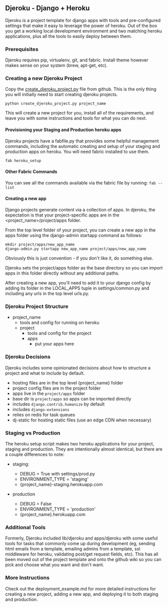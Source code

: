 ## Djeroku - Django + Heroku
Djeroku is a project template for django apps with tools and pre-configured
settings that make it easy to leverage the power of heroku. Out of the box
you get a working local development environment and two matching heroku
applications, plus all the tools to easily deploy between them.


### Prerequisites
Djeroku requires pip, virtualenv, git, and fabric. Install theme however makes
sense on your system (brew, apt-get, etc).


### Creating a new Djeroku Project
Copy the [create_djeroku_project.py](https://raw.githubusercontent.com/collingreen/djeroku/master/create_djeroku_project.py) file from github. This is the only thing
you will initially need to start creating djeroku projects.

`python create_djeroku_project.py project_name`

This will create a new project for you, install all of the requirements,
and leave you with some instructions and tools for what you can do next.


#### Provisioning your Staging and Production heroku apps
Djeroku projects have a fabfile.py that provides some helpful management
commands, including the automatic creating and setup of your staging and
production apps on heroku. You will need fabric installed to use them.

`fab heroku_setup`


#### Other Fabric Commands
You can see all the commands available via the fabric file by running:
`fab --list`


#### Creating a new app
Django projects generate content via a collection of apps. In djeroku, the
expectation is that your project-specific apps are in the
<project_name>/project/apps folder.

From the top level folder of your project, you can create a new app in the apps
folder using the django-admin startapp command as follows:
~~~
mkdir project/apps/new_app_name
django-admin.py startapp new_app_name project/apps/new_app_name
~~~

Obviously this is just convention - if you don't like it, do something
else.

Djeroku sets the project/apps folder as the base directory so you can import
apps in this folder directly without any additional paths.

After creating a new app, you'll need to add it to your django config by
adding its folder in the LOCAL_APPS tuple in settings/common.py and
including any urls in the top level urls.py.


### Djeroku Project Structure
- project_name
  - tools and config for running on heroku
  - project
    - tools and config for the project
    - apps
      - put your apps here


### Djeroku Decisions
Djeroku includes some opinionated decisions about how to structure
a project and what to include by default.

- hosting files are in the top level {project_name} folder
- project config files are in the project folder
- apps live in the `project/apps` folder
- base dir is `project/apps` so apps can be imported directly
- includes `django.contrib.humanize` by default
- includes `django-extensions`
- relies on redis for task queues
- dj-static for hosting static files (use an edge CDN when necessary)


### Staging vs Production
The heroku setup script makes two heroku applications for your project,
staging and production. They are intentionally almost identical, but there
are a couple differences to note:

- staging:
  - DEBUG = True with settings/prod.py
  - ENVIRONMENT_TYPE = 'staging'
  - {project_name}-staging.herokuapp.com

- production
  - DEBUG = False
  - ENVIRONMENT_TYPE = 'production'
  - {project_name}.herokuapp.com


### Additional Tools
Formerly, Djeroku included lib/djeroku and apps/djeroku with some useful tools
for tasks that commonly come up during development (eg, sending html emails from
a template, emailing admins from a template, ssl middleware for heroku,
validating post/get request fields, etc). This has all been moved out of the
project template and onto the github wiki so you can pick and choose what you
want and don't want.


### More Instructions
Check out the deployment_example.md for more detailed instructions for creating
a new project, adding a new app, and deploying it to both staging and
production.

